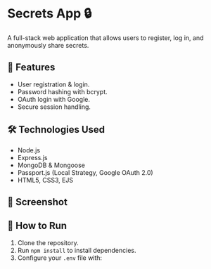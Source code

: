 # Secrets App 🔒

A full-stack web application that allows users to register, log in, and anonymously share secrets.

## 🚀 Features
- User registration & login.
- Password hashing with bcrypt.
- OAuth login with Google.
- Secure session handling.

## 🛠️ Technologies Used
- Node.js
- Express.js
- MongoDB & Mongoose
- Passport.js (Local Strategy, Google OAuth 2.0)
- HTML5, CSS3, EJS

## 📸 Screenshot

## 📂 How to Run
1. Clone the repository.
2. Run `npm install` to install dependencies.
3. Configure your `.env` file with:
